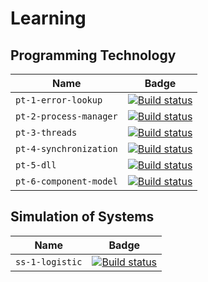 # Learning

## Programming Technology

| Name                     | Badge |
| ------------------------ | ----- |
| `pt-1-error-lookup`      | [![Build status](https://ci.appveyor.com/api/projects/status/uur09sl6y6r2ac6x?svg=true)](https://ci.appveyor.com/project/kalaider/pt-1-error-lookup) |
| `pt-2-process-manager`   | [![Build status](https://ci.appveyor.com/api/projects/status/4cdx9mg9jbieikha?svg=true)](https://ci.appveyor.com/project/kalaider/pt-2-process-manager) |
| `pt-3-threads`           | [![Build status](https://ci.appveyor.com/api/projects/status/9n45tklew2adl6gx?svg=true)](https://ci.appveyor.com/project/kalaider/pt-3-threads) |
| `pt-4-synchronization`   | [![Build status](https://ci.appveyor.com/api/projects/status/58tdvv2ho1aipkkm?svg=true)](https://ci.appveyor.com/project/kalaider/pt-4-synchronization) |
| `pt-5-dll`               | [![Build status](https://ci.appveyor.com/api/projects/status/j3lwgpg4cj3vyhy3?svg=true)](https://ci.appveyor.com/project/kalaider/pt-5-dll) |
| `pt-6-component-model`   | [![Build status](https://ci.appveyor.com/api/projects/status/f226fq51eib691ar?svg=true)](https://ci.appveyor.com/project/kalaider/pt-6-component-model) |

## Simulation of Systems


| Name                     | Badge |
| ------------------------ | ----- |
| `ss-1-logistic`          | [![Build status](https://ci.appveyor.com/api/projects/status/ceftks75ohi1h3tx?svg=true)](https://ci.appveyor.com/project/kalaider/ss-1-logistic) |

